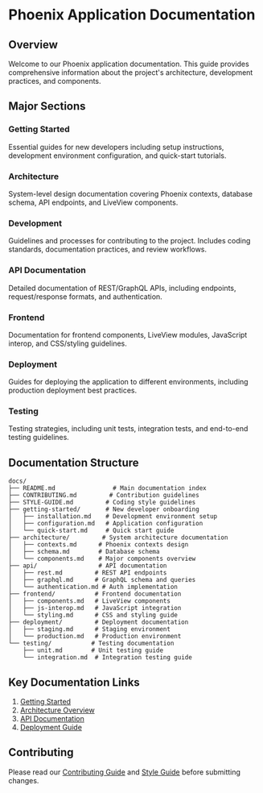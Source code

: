 # Phoenix Application Documentation

## Overview
Welcome to our Phoenix application documentation. This guide provides comprehensive information about the project's architecture, development practices, and components.

## Major Sections

### Getting Started
Essential guides for new developers including setup instructions, development environment configuration, and quick-start tutorials.

### Architecture
System-level design documentation covering Phoenix contexts, database schema, API endpoints, and LiveView components.

### Development
Guidelines and processes for contributing to the project. Includes coding standards, documentation practices, and review workflows.

### API Documentation
Detailed documentation of REST/GraphQL APIs, including endpoints, request/response formats, and authentication.

### Frontend
Documentation for frontend components, LiveView modules, JavaScript interop, and CSS/styling guidelines.

### Deployment
Guides for deploying the application to different environments, including production deployment best practices.

### Testing
Testing strategies, including unit tests, integration tests, and end-to-end testing guidelines.

## Documentation Structure

```
docs/
├── README.md                # Main documentation index
├── CONTRIBUTING.md         # Contribution guidelines
├── STYLE-GUIDE.md         # Coding style guidelines
├── getting-started/       # New developer onboarding
│   ├── installation.md    # Development environment setup
│   ├── configuration.md   # Application configuration
│   └── quick-start.md     # Quick start guide
├── architecture/         # System architecture documentation
│   ├── contexts.md      # Phoenix contexts design
│   ├── schema.md        # Database schema
│   └── components.md    # Major components overview
├── api/                 # API documentation
│   ├── rest.md         # REST API endpoints
│   ├── graphql.md      # GraphQL schema and queries
│   └── authentication.md # Auth implementation
├── frontend/           # Frontend documentation
│   ├── components.md   # LiveView components
│   ├── js-interop.md   # JavaScript integration
│   └── styling.md      # CSS and styling guide
├── deployment/         # Deployment documentation
│   ├── staging.md      # Staging environment
│   └── production.md   # Production environment
└── testing/           # Testing documentation
    ├── unit.md        # Unit testing guide
    └── integration.md  # Integration testing guide
```

## Key Documentation Links

1. [Getting Started](getting-started/installation.md)
2. [Architecture Overview](architecture/contexts.md)
3. [API Documentation](api/rest.md)
4. [Deployment Guide](deployment/production.md)

## Contributing

Please read our [Contributing Guide](CONTRIBUTING.md) and [Style Guide](STYLE-GUIDE.md) before submitting changes.
